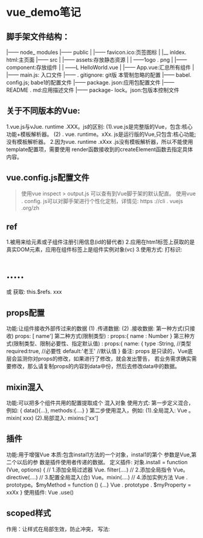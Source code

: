 # vue_demo笔记
## 脚手架文件结构：
|—— node_ modules 
|—— public
|     |—— favicon.ico:页签图标
|     |__ inldex. html:主页面
|—— src
|     |—— assets:存放静态资源
|     |     ——1ogo . png
|     |—— component:存放组件
|     |     ——L HelloWorld.vue
|     |—— App.vue:汇总所有组件
|     |—— main.js: 入口文件 
|—— . gitignore: git版 本管制忽略的配置
|—— babel. config.js; babe1的配置文件
|—— package. json:应用包配置文件
|—— README . md:应用描述文件
|—— package- lock。json:包版本控制文件
## 关于不同版本的Vue:
  1.vue.js与vJue. runtime .XXX。js的区别:
    (1).vue.js是完整版的Vue，包含:核心功能+模板解析器。
    (2) . vue. runtime。xXx. js是运行版的Vue,只包含:核心功能;没有模板解析器。
  2.因为vue. runtime .xXxx .js没有模板解析器，所以不能使用template配置项，需要使用
    render函数接收到的createElement函数去指定具体内容。
## vue.config.js配置文件
>  使用vue inspect > output.js 可以查有到Vue脚于架的默认配直。
>  使用vue . config. js可以对脚手架进行个性化定制，详情见: https ://cli . vuejs .org/zh

## ref
  1.被用来给元素或子组件注册引用信息(id的替代者)
  2.应用在htm1标签上获取的是真实DOM元素，应用在组件标签上是组件实例对象(vc)
  3.使用方式:
    打标识: <h1 ref="xxx">.....</h1> 或<School ref=" xxx" ></School>
    获取: this.$refs. xxx
## props配置
  功能:让组件接收外部传过来的数据
  (1) .传递数据:
    <Demo name= "xxx"/>
  (2) .接收数据: 
    第一种方式(只接收)
      props: [ name']
  第二种方式(限制类型) :
    props:{
      name : Number
    }
  第三种方式(限制类型、限制必要性、指定默认值) :
    props:{
      name: {
        type :String, //类型
        required:true, //必要性
        default:'老王' //默认值
    }
  备注: props 是只读的，Vue底层会监测你对props的修改，如果进行了修改，就会发出警告，
  若业务需求确实需要修改，那么请复制props的内容到data中份，然后去修改data中的数据。
## mixin混入
  功能:可以把多个组件共用的配置提取成个 混入对象
  使用方式: 
  第一步定义混合，例如:
    {
     data(){...},
     methods:{....}
    }
  第二步使用混入，例如:
    (1).全局混入: Vue 。mixin( xxx)
    (2).局部混入: mixins:['xx']
## 插件
  功能:用于增强Vue
  本质:包含instal1方法的一个对象，instal1的第个 参数是Vue,第二个以后的参 数是插件使用者传递的数据。
  定义插件:
    对象.install = function (Vue, options) {
    // 1.添加全局过滤器
      Vue. filter(....)
    // 2.添加全局指令
      Vue。directive(....)
    // 3.配置全局混入(合)
      Vue。mixin(....)
   // 4.添加实例方法
    Vue . prototype。$myMethod = function () {...}
    Vue . prototype . $myProperty = xxXx 
   }
  使用插件: Vue .use()
## scoped样式
  作用：让样式在局部生效，防止冲突，
  写法: <style scoped>
## 组件的自定义事件
  1.丁种组件间通信的方式，适用于:子组件===>父组件
  2.使用场景: A是父组件, B是子组件, B想给A传数据,那么就要在A中给B绑定自定义事件(事件的回调在A中)。
  3.绑定自定义事件:
    1.第-种方式，在父组件中: <Demo @atguigu="test"/> 或<Demo v-on:atguigu="test"/>
    2.第二种方式，在父组件中: 
      <Demo ref="demo"/>
       mounted(){
       this .$refs.xxx. $on(' atguigu' ,this.test)
       }
    3.若想让自定义事件只能触发-次，可以使用once修饰符，或$once方法。
  4.触发自定义事件: this. $emit('atguigu'，数据)
  5.解绑自定义事件this. $off(' atguigu' )
  6.组件上也可以绑定原生DOM事件，需要使用native修饰符。
  7.注意:通过this. $refs . xxx. $on( 'atguigu'，回调)绑定自定义事件时，回调要么配置在methods中，要么用箭头函数，否则this指向会出问题!
## 消息汀岡与友布(pubsub)
    1.一种组件问通信的方式，适用于任意组件问通信。
    2. 使用步骤:
      1. 安装pubsub: npm i pubsub-js
      2.引入: import pubsub from 'pubsub-js'
      3.接收数据: A组件想接收数据，则在A组件中订阅消息，订阅的回调留在A组件自身。
        methods()(
        demo(data)(.....
          )
        mounted() (
          this.pid . pubsub. subscribe( 'xж*" ,this.demo) //订阅消息
        )    
    4. 提供数据: pubsub -publish('xx" ,数据)
    5. 最好在bebeforeDestory钩子中，用PubSub.unsubscpibe(pid)去<span sty1e="color:red">取消订阅</span>
## nextTick
  1.语法: this. SnextTick(团调函数)
  2.作用:在下一-次 DOM更新结束后执行其指定的回调。
  3.什么时候用:当改变数据后，要基于更新后的新DOM进行某些操作时，要在nextTick所指定的回调函数中执行。
## 3.写法:
  1.准备好样式:
    元素进入的样式:
      1, v-enter:进入的起点
      2. v-enter-active;进入过程中
      3. venter-40:进入的降点
    ●元素离开的样式:
      1. vleave:离开的起点
      2. -leave-active:离开过程中
      3. v-leave-to:离开的峰点  
  2.使用transition包真要过度的元素，并配置name属性:
    <transition name='hello'>
    <h1 v-show="isShow">你好呀</h1>
    </transition>
  3.备注:若有多个元素需要过度，则需要使用: ctramsition-group), 且每个元素都要指定key值。
## vue脚手架配置代理
  方法一
    在vue.config.js中添加如下配置: .
    devServer:{
    proxy:"http://localhost:5000
    说明:
      1.优点:配置简单,请求资源时直接发给前端(8080) 即可。
      2.缺点:不能配置多个代理，不能灵活的控制请求是否走代理。
      3.工作方式:若按照上述配置代理，当请求了前端不存在的资源时，那么该请求会转发给服务器(优先匹配前端资源)
  方法二
    编写vue.config.js配置具体代理规则:
    module. exports = {
       devServer:
       proxy: {
       '/api1': {// 匹配所有以'/apil '开头的请求路径
       target: 'http://localhost:5000',// 代理目标的基础路径
       changeOrigin: true,
       pathRewrite: {'^/api1': ''}
       },
       '/api2': {//匹配所有以'/api2' 开头的请求路径
       target: ' http://localhost:5001',//代理目标的基础路径
       changeOrigin: true,
       pathRewrite: {'^/api2': "'}
        }
       }
      }
      /*
        changeOrigin设置为true时，服务器收到的请求头中的host为: localhost: 5000
        changeOrigin设置为false时，服务器收到的请求头中的host为: localhost: 8080
        changeOrigin默认值为true
      */
    说明:
      1.优点:可以配置多个代理，且可以灵活的控制请求是否走代理。
      2.缺点:配置略微繁琐，请求资源时必须加前缀。
## 插槽
  1.作用:让父组件可以向子组件指定位置插入htm结构，也是- -种组件间通信的方式，适用于父组件===>子组件。
  2.分类:默认插槽、具名插槽、作用域插槽
  3.使用方式:
    1.默认插槽:
      父组件中，
        <Category>
        <div>htm1结构1</div>
        </Category>
      子组件中，
        <template>
        <div>
        <1--定义插槽-->
        <slot>插槽默认内容...</slot>
        </div>
        </template>
    2.具名插槽:
      父组件中:
        <Category>
        <template slot="center">
        <div>html1</div>
        </template>
        <template v-slot='footer'>
        <div>htm12</div>
        </template>
        </Category>
      子组件中，
        <template>
        <div>
        <!--定乂插槽-->
        <slot name="center" >内容..</slot>
        <slot namea="footer" >内容2...</slot>
        </div>
        </template>
    3. 作用域插槽:
      1.理解:数据在组件的自身，但根据数据生成的结构需要组件的使用者来决定。 (games数据在Category组件中， 但使用
      数据所遍历出来的结构由App组件决定)
      2. 具体编码:
      父组件中，
        <Category>
        <template scope="scopeData">
        <1人生成的是u1列表-->
        <ul>
        <li v-for="g in scopeData-games" :key="g">{{e}}</li>
        </ul>
        </template>
        </Category>
        <Category>
        <template slot-scope=" scopeData">
        <!--生成的是h4柝題-->
        <h4 v-for="g in scopeData.games" :key="g">{{8}}</h4>
        </template>
        </Category>
      子组件中，
        <template>
        <div>
        <slot :ganesa="games"></slot>
        </div>
        </template>
        <script>
        export default {
        name: 'Category'。
        props:['title'],
        //数据在子组件自身
        data() {
        return{
        games:['红色警戒"，"穿越火线"，“劲舞团'，‘超级玛丽']
        )
        </script>
## |Vuex
  1.概念
    在Vue中实现集中式状态(数据)管理的一个Vue插件,对vue应用中多个组件的共享状态进行集中式的管理(读/写)， 也是- 种组件
    间通信的方式，且适用于任意组件间通信。
  2.何时使用?
    多个组件需要共享数据时
  3.搭建vuex环境
    1. 创建文件: src/store/ index.js
      引入Vue核心库
      import Vue from 'vue '
      引入Vuex
      import Vuex from 'vuex'
      //应用Vuex插件
      Vue.use(Vuex)
      //准备actions对象一响应组件 中用户的动作
      const actions = (]
      //准备mutations对象一修改state中的数据
      const mutations = f ]
      //准备state对象一保存具 体的数据
      const state = (]
      //6J3#AEstore
      export default new Vuex. Store({
      actions ,
      mutations,
      state
      })
    2.在main.js中創建vm吋侍入store配置項
      引入store
      import store from ' ./store'
      //创建vm
      new Vue({
      el: '#app',
      render: h => h(App),
      store
      })

